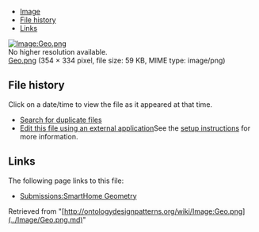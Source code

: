 * [Image](../Image/Geo.png.md#file)
* [File history](../Image/Geo.png.md#filehistory)
* [Links](../Image/Geo.png.md#filelinks)

[![Image:Geo.png](../../../images/c/c9/Geo.png)](../../../images/c/c9/Geo.png)  
No higher resolution available.  
[Geo.png](../../../images/c/c9/Geo.png)‎ (354 × 334 pixel, file size: 59 KB, MIME type: image/png)

## File history

Click on a date/time to view the file as it appeared at that time.



  
* [Search for duplicate files](http://ontologydesignpatterns.org/wiki/Special:FileDuplicateSearch/Geo.png "Special:FileDuplicateSearch/Geo.png")
* [Edit this file using an external application](http://ontologydesignpatterns.org/wiki/index.php?title=Image:Geo.png&action=edit&externaledit=true&mode=file "Image:Geo.png")See the [setup instructions](http://www.mediawiki.org/wiki/Manual:External_editors "http://www.mediawiki.org/wiki/Manual:External_editors") for more information.

## Links



The following page links to this file:


* [Submissions:SmartHome Geometry](../Submissions/SmartHome_Geometry.md "Submissions:SmartHome Geometry")


Retrieved from "[http://ontologydesignpatterns.org/wiki/Image:Geo.png](../Image/Geo.png.md)"